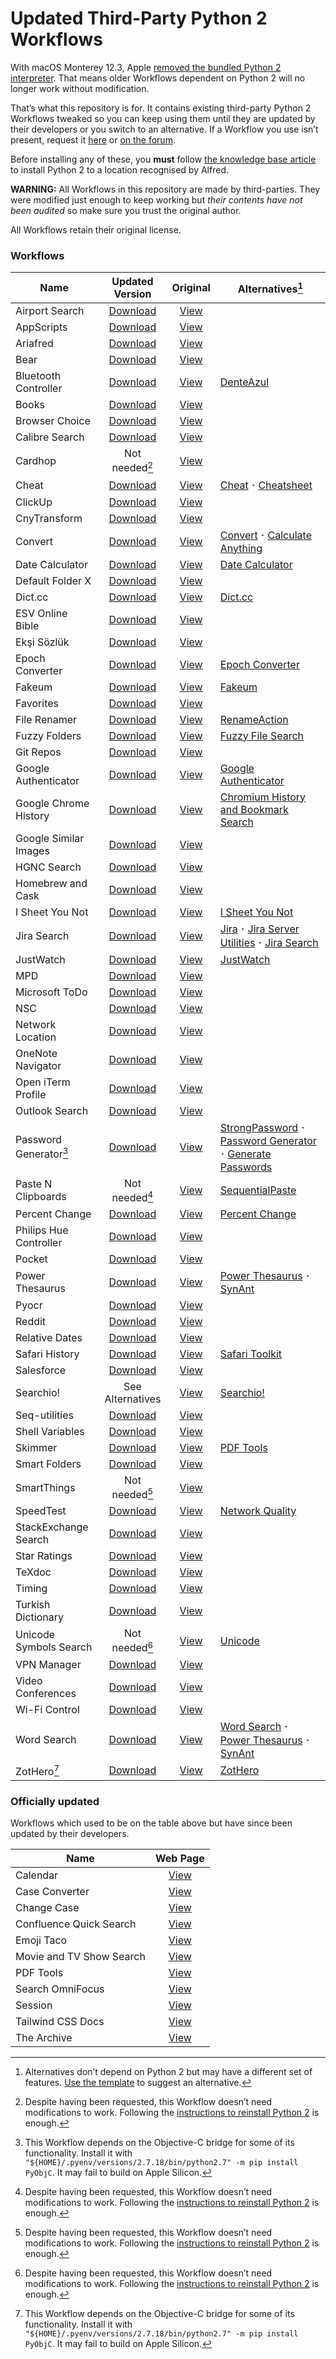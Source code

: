 # Updated Third-Party Python 2 Workflows

With macOS Monterey 12.3, Apple [removed the bundled Python 2 interpreter](https://developer.apple.com/documentation/macos-release-notes/macos-12_3-release-notes#Python). That means older Workflows dependent on Python 2 will no longer work without modification.

That’s what this repository is for. It contains existing third-party Python 2 Workflows tweaked so you can keep using them until they are updated by their developers or you switch to an alternative. If a Workflow you use isn’t present, request it [here](https://github.com/alfredapp/updated-third-party-python2-workflows/issues/new?template=request_workflow.yml) or [on the forum](https://www.alfredforum.com/topic/17941-making-python-2-workflows-work-on-macos-monterey-123-and-above/).

Before installing any of these, you **must** follow [the knowledge base article](https://www.alfredapp.com/help/kb/python-2-monterey/) to install Python 2 to a location recognised by Alfred.

**WARNING:** All Workflows in this repository are made by third-parties. They were modified just enough to keep working but *their contents have not been audited* so make sure you trust the original author.

All Workflows retain their original license.

### Workflows

<!-- BEGIN WORKFLOWS TABLE -->
| Name | Updated Version | Original | Alternatives[^1] |
| --- | :---: | :---: | --- |
| Airport Search | [Download](https://github.com/alfredapp/updated-third-party-python2-workflows/raw/main/Workflows/Airport%20Search.alfredworkflow) | [View](https://www.alfredforum.com/topic/9843-icao-iata-airport-searching/) | |
| AppScripts | [Download](https://github.com/alfredapp/updated-third-party-python2-workflows/raw/main/Workflows/AppScripts.alfredworkflow) | [View](https://www.alfredforum.com/topic/4218-appscripts-—-list-search-and-run-applescripts-for-the-active-application/) | |
| Ariafred | [Download](https://github.com/alfredapp/updated-third-party-python2-workflows/raw/main/Workflows/Ariafred.alfredworkflow) | [View](https://github.com/Wildog/Ariafred) | |
| Bear | [Download](https://github.com/alfredapp/updated-third-party-python2-workflows/raw/main/Workflows/Bear.alfredworkflow) | [View](https://www.alfredforum.com/topic/10403-bear-workflow-search-and-create-notes/) | |
| Bluetooth Controller | [Download](https://github.com/alfredapp/updated-third-party-python2-workflows/raw/main/Workflows/Bluetooth%20Controller.alfredworkflow) | [View](https://www.alfredforum.com/topic/14589-bluetooth-controller/) | [DenteAzul](https://www.alfredforum.com/topic/10075-denteazul-—-toggle-bluetooth-and-paired-device-connectivity/) |
| Books | [Download](https://github.com/alfredapp/updated-third-party-python2-workflows/raw/main/Workflows/Books.alfredworkflow) | [View](https://www.alfredforum.com/topic/13147-alfred-books-use-alfred-as-an-interface-to-access-apples-books-application/) | |
| Browser Choice | [Download](https://github.com/alfredapp/updated-third-party-python2-workflows/raw/main/Workflows/Browser%20Choice.alfredworkflow) | [View](https://www.alfredforum.com/topic/11787-any-way-to-open-a-url-with-a-particular-browser/) | |
| Calibre Search | [Download](https://github.com/alfredapp/updated-third-party-python2-workflows/raw/main/Workflows/Calibre%20Search.alfredworkflow) | [View](https://github.com/mpco/AlfredWorkflow-Calibre-Search) | |
| Cardhop | Not needed[^3] | [View](https://www.alfredforum.com/topic/10917-cardhop-workflow/) | |
| Cheat | [Download](https://github.com/alfredapp/updated-third-party-python2-workflows/raw/main/Workflows/Cheat.alfredworkflow) | [View](https://www.alfredforum.com/topic/13206-alfred-cheat-manage-your-own-cheat-sheets) | [Cheat](https://github.com/giovannicoppola/alfred-cheat/) 𐄁 [Cheatsheet](https://github.com/giovannicoppola/alfred-workflow-cheatsheet/) |
| ClickUp | [Download](https://github.com/alfredapp/updated-third-party-python2-workflows/raw/main/Workflows/ClickUp.alfredworkflow) | [View](https://www.alfredforum.com/topic/14384-clickup-workflow-task-management/) | |
| CnyTransform | [Download](https://github.com/alfredapp/updated-third-party-python2-workflows/raw/main/Workflows/CnyTransform.alfredworkflow) | [View](https://github.com/TerryX-Lee/AlfredWorkflow_CnyTransform) | |
| Convert | [Download](https://github.com/alfredapp/updated-third-party-python2-workflows/raw/main/Workflows/Convert.alfredworkflow) | [View](https://www.alfredforum.com/topic/3980-offline-unit-conversion-workflow/) | [Convert](https://github.com/giovannicoppola/alfred-convert) 𐄁 [Calculate Anything](https://github.com/biati-digital/alfred-calculate-anything) |
| Date Calculator | [Download](https://github.com/alfredapp/updated-third-party-python2-workflows/raw/main/Workflows/Date%20Calculator.alfredworkflow) | [View](https://github.com/MuppetGate/Alfred-Workflows-DateCalculator) | [Date Calculator](https://github.com/giovannicoppola/alfred-DateCalculator) |
| Default Folder X | [Download](https://github.com/alfredapp/updated-third-party-python2-workflows/raw/main/Workflows/Default%20Folder%20X.alfredworkflow) | [View](https://www.alfredforum.com/topic/8695-default-folder-x/) | |
| Dict.cc | [Download](https://github.com/alfredapp/updated-third-party-python2-workflows/raw/main/Workflows/Dict.cc.alfredworkflow) | [View](https://github.com/dennis-tra/alfred-dict.cc-workflow) | [Dict.cc](https://github.com/dennis-tra/alfred-dict.cc-workflow) |
| ESV Online Bible | [Download](https://github.com/alfredapp/updated-third-party-python2-workflows/raw/main/Workflows/ESV%20Online%20Bible.alfredworkflow) | [View](https://www.alfredforum.com/topic/9663-esv-online-bible/) | |
| Ekşi Sözlük | [Download](https://github.com/alfredapp/updated-third-party-python2-workflows/raw/main/Workflows/Ekşi%20Sözlük.alfredworkflow) | [View](https://github.com/ttuygun/alfred-eksi-sozluk-workflow) | |
| Epoch Converter | [Download](https://github.com/alfredapp/updated-third-party-python2-workflows/raw/main/Workflows/Epoch%20Converter.alfredworkflow) | [View](https://www.alfredforum.com/topic/12048-epoch-converter/) | [Epoch Converter](https://github.com/giovannicoppola/alfred-epoch-converter) |
| Fakeum | [Download](https://github.com/alfredapp/updated-third-party-python2-workflows/raw/main/Workflows/Fakeum.alfredworkflow) | [View](https://www.alfredforum.com/topic/5319-fakeum-—-generate-fake-test-datasets-in-alfred/) | [Fakeum](https://github.com/giovannicoppola/alfred-fakeum) |
| Favorites | [Download](https://github.com/alfredapp/updated-third-party-python2-workflows/raw/main/Workflows/Favorites.alfredworkflow) | [View](http://www.packal.org/workflow/favorites) | |
| File Renamer | [Download](https://github.com/alfredapp/updated-third-party-python2-workflows/raw/main/Workflows/File%20Renamer.alfredworkflow) | [View](https://github.com/realliyifei/alfred-file-renamer) | [RenameAction](https://www.alfredforum.com/topic/2722-renameaction-—-rename-files-and-folders/) |
| Fuzzy Folders | [Download](https://github.com/alfredapp/updated-third-party-python2-workflows/raw/main/Workflows/Fuzzy%20Folders.alfredworkflow) | [View](https://www.alfredforum.com/topic/4042-fuzzy-folders/) | [Fuzzy File Search](https://www.alfredforum.com/topic/17011-fuzzy-file-search-bring-powers-of-fzf-to-alfred/) |
| Git Repos | [Download](https://github.com/alfredapp/updated-third-party-python2-workflows/raw/main/Workflows/Git%20Repos.alfredworkflow) | [View](https://www.alfredforum.com/topic/4588-find-filter-open-git-repositories/) | |
| Google Authenticator | [Download](https://github.com/alfredapp/updated-third-party-python2-workflows/raw/main/Workflows/Google%20Authenticator.alfredworkflow) | [View](https://www.alfredforum.com/topic/4062-gauth-google-authenticator-time-based-two-factor-authentication/) | [Google Authenticator](https://github.com/tbrek/alfred-workflow-gauth/) |
| Google Chrome History | [Download](https://github.com/alfredapp/updated-third-party-python2-workflows/raw/main/Workflows/Google%20Chrome%20History.alfredworkflow) | [View](https://github.com/tupton/alfred-chrome-history) | [Chromium History and Bookmark Search](https://www.alfredforum.com/topic/13788-chromium-bookmarks-and-history-search/) |
| Google Similar Images | [Download](https://github.com/alfredapp/updated-third-party-python2-workflows/raw/main/Workflows/Google%20Similar%20Images.alfredworkflow) | [View](https://github.com/deanishe/alfred-similar-image-search) | |
| HGNC Search | [Download](https://github.com/alfredapp/updated-third-party-python2-workflows/raw/main/Workflows/HGNC%20Search.alfredworkflow) | [View](https://github.com/danielecook/HGNC-Search) | |
| Homebrew and Cask | [Download](https://github.com/alfredapp/updated-third-party-python2-workflows/raw/main/Workflows/Homebrew%20and%20Cask.alfredworkflow) | [View](https://www.alfredforum.com/topic/4270-homebrew-and-cask-for-alfred/) | |
| I Sheet You Not | [Download](https://github.com/alfredapp/updated-third-party-python2-workflows/raw/main/Workflows/I%20Sheet%20You%20Not.alfredworkflow) | [View](https://www.alfredforum.com/topic/9469-i-sheet-you-not-plug-excel-into-alfred/) | [I Sheet You Not](https://github.com/giovannicoppola/i-sheet-you-not) |
| Jira Search | [Download](https://github.com/alfredapp/updated-third-party-python2-workflows/raw/main/Workflows/Jira%20Search.alfredworkflow) | [View](https://www.packal.org/workflow/jira-search) | [Jira](https://github.com/mjhuber/alfred-jira) 𐄁 [Jira Server Utilities](https://github.com/scarstens/alfred-workflow-jira-search-utilities) 𐄁 [Jira Search](https://github.com/titouanmathis/alfred-jira-search) |
| JustWatch | [Download](https://github.com/alfredapp/updated-third-party-python2-workflows/raw/main/Workflows/JustWatch.alfredworkflow) | [View](https://www.alfredforum.com/topic/14853-justwatch-alfred-workflow/) | [JustWatch](https://github.com/vinaywadhwa/justwatch-alfred) |
| MPD | [Download](https://github.com/alfredapp/updated-third-party-python2-workflows/raw/main/Workflows/MPD.alfredworkflow) | [View](https://www.alfredforum.com/topic/10370-mpd-music-player-daemon-client/) | |
| Microsoft ToDo | [Download](https://github.com/alfredapp/updated-third-party-python2-workflows/raw/main/Workflows/Microsoft%20ToDo.alfredworkflow) | [View](https://www.alfredforum.com/topic/14864-microsoft-todo-wunderlist-replacement-workflow/) | |
| NSC | [Download](https://github.com/alfredapp/updated-third-party-python2-workflows/raw/main/Workflows/NSC.alfredworkflow) | [View](https://www.alfredforum.com/topic/1975-nsc-number-system-converter/) | |
| Network Location | [Download](https://github.com/alfredapp/updated-third-party-python2-workflows/raw/main/Workflows/Network%20Location.alfredworkflow) | [View](https://www.alfredforum.com/topic/4533-list-filter-and-activate-network-locations-from-within-alfred/) | |
| OneNote Navigator | [Download](https://github.com/alfredapp/updated-third-party-python2-workflows/raw/main/Workflows/OneNote%20Navigator.alfredworkflow) | [View](https://github.com/kevin-funderburg/alfred-microsoft-onenote-navigator) | |
| Open iTerm Profile | [Download](https://github.com/alfredapp/updated-third-party-python2-workflows/raw/main/Workflows/Open%20iTerm%20Profile.alfredworkflow) | [View](https://github.com/jessedobbelaere/alfred-iterm-profiles-workflow) | |
| Outlook Search | [Download](https://github.com/alfredapp/updated-third-party-python2-workflows/raw/main/Workflows/Outlook%20Search.alfredworkflow) | [View](https://www.alfredforum.com/topic/11320-workflow-for-outlook-v16-search/) | |
| Password Generator[^2] | [Download](https://github.com/alfredapp/updated-third-party-python2-workflows/raw/main/Workflows/Password%20Generator.alfredworkflow) | [View](https://www.alfredforum.com/topic/6653-secure-password-generator/) | [StrongPassword](https://www.alfredforum.com/topic/1233-strongpassword) 𐄁 [Password Generator](http://localhost:1338/workflows/fedecalendino/password-generator/) 𐄁 [Generate Passwords](http://localhost:1338/workflows/otherguy/generate-passwords/) |
| Paste N Clipboards | Not needed[^3] | [View](https://www.packal.org/workflow/paste-n-clipboards) | [SequentialPaste](https://www.alfredforum.com/topic/14534-sequentialpaste-—-paste-previous-clipboard-entries-in-order/) |
| Percent Change | [Download](https://github.com/alfredapp/updated-third-party-python2-workflows/raw/main/Workflows/Percent%20Change.alfredworkflow) | [View](https://www.alfredforum.com/topic/4731-percent-change/) | [Percent Change](https://github.com/giovannicoppola/alfred-percent-change) |
| Philips Hue Controller | [Download](https://github.com/alfredapp/updated-third-party-python2-workflows/raw/main/Workflows/Philips%20Hue%20Controller.alfredworkflow) | [View](https://www.alfredforum.com/topic/2723-philips-hue-controller-workflow/) | |
| Pocket | [Download](https://github.com/alfredapp/updated-third-party-python2-workflows/raw/main/Workflows/Pocket.alfredworkflow) | [View](https://www.alfredforum.com/topic/4127-pocket-for-alfred/) | |
| Power Thesaurus | [Download](https://github.com/alfredapp/updated-third-party-python2-workflows/raw/main/Workflows/Power%20Thesaurus.alfredworkflow) | [View](https://www.alfredforum.com/topic/10576-power-thesaurus-search/) | [Power Thesaurus](https://github.com/giovannicoppola/alfred-powerthesaurus) 𐄁 [SynAnt](https://www.alfredforum.com/topic/3954-synant) |
| Pyocr | [Download](https://github.com/alfredapp/updated-third-party-python2-workflows/raw/main/Workflows/Pyocr.alfredworkflow) | [View](https://github.com/AcerFeng/Pyocr-Alfredworkflow) | |
| Reddit | [Download](https://github.com/alfredapp/updated-third-party-python2-workflows/raw/main/Workflows/Reddit.alfredworkflow) | [View](https://www.alfredforum.com/topic/5317-browse-reddit/) | |
| Relative Dates | [Download](https://github.com/alfredapp/updated-third-party-python2-workflows/raw/main/Workflows/Relative%20Dates.alfredworkflow) | [View](https://www.alfredforum.com/topic/4056-relative-dates/) | |
| Safari History | [Download](https://github.com/alfredapp/updated-third-party-python2-workflows/raw/main/Workflows/Safari%20History.alfredworkflow) | [View](https://github.com/tupton/alfred-safari-history) | [Safari Toolkit](https://github.com/addozhang/alfred-safari-toolkit) |
| Salesforce | [Download](https://github.com/alfredapp/updated-third-party-python2-workflows/raw/main/Workflows/Salesforce.alfredworkflow) | [View](https://www.alfredforum.com/topic/10892-search-in-salesforce-alfred-3-worklfow/) | |
| Searchio! | See Alternatives | [View](https://www.alfredforum.com/topic/8716-searchio-auto-suggestion-from-search-engines-in-different-languages) | [Searchio!](https://github.com/giovannicoppola/alfred-searchio) |
| Seq-utilities | [Download](https://github.com/alfredapp/updated-third-party-python2-workflows/raw/main/Workflows/Seq-utilities.alfredworkflow) | [View](https://github.com/danielecook/seq-utilities-alfred) | |
| Shell Variables | [Download](https://github.com/alfredapp/updated-third-party-python2-workflows/raw/main/Workflows/Shell%20Variables.alfredworkflow) | [View](https://github.com/hug33k/Alfred-ShellVariables) | |
| Skimmer | [Download](https://github.com/alfredapp/updated-third-party-python2-workflows/raw/main/Workflows/Skimmer.alfredworkflow) | [View](https://www.alfredforum.com/topic/4052-skimmer-pdf-actions-for-skim/) | [PDF Tools](https://www.alfredforum.com/topic/9276-alfred-pdf-tools-–-optimize-encrypt-and-manipulate-pdf-files/) |
| Smart Folders | [Download](https://github.com/alfredapp/updated-third-party-python2-workflows/raw/main/Workflows/Smart%20Folders.alfredworkflow) | [View](https://www.alfredforum.com/topic/3385-smartfolders-browse-and-search-the-contents-of-your-saved-searches/) | |
| SmartThings | Not needed[^3] | [View](https://github.com/mattnichols/SmartThings-Alfred) | |
| SpeedTest | [Download](https://github.com/alfredapp/updated-third-party-python2-workflows/raw/main/Workflows/SpeedTest.alfredworkflow) | [View](http://www.packal.org/workflow/speedtest-0) | [Network Quality](https://www.alfredforum.com/topic/18257-network-quality-—-test-your-internet-connection/) |
| StackExchange Search | [Download](https://github.com/alfredapp/updated-third-party-python2-workflows/raw/main/Workflows/StackExchange%20Search.alfredworkflow) | [View](https://www.alfredforum.com/topic/5318-search-stackoverflow/) | |
| Star Ratings | [Download](https://github.com/alfredapp/updated-third-party-python2-workflows/raw/main/Workflows/Star%20Ratings.alfredworkflow) | [View](https://www.alfredforum.com/topic/8132-star-ratings-rate-your-files-like-in-itunes/) | |
| TeXdoc | [Download](https://github.com/alfredapp/updated-third-party-python2-workflows/raw/main/Workflows/TeXdoc.alfredworkflow) | [View](https://www.alfredforum.com/topic/8705-texdoc-workflow/) | |
| Timing | [Download](https://github.com/alfredapp/updated-third-party-python2-workflows/raw/main/Workflows/Timing.alfredworkflow) | [View](https://github.com/zhengyu-yang/alfred-timing) | |
| Turkish Dictionary | [Download](https://github.com/alfredapp/updated-third-party-python2-workflows/raw/main/Workflows/Turkish%20Dictionary.alfredworkflow) | [View](https://github.com/jmcannon/alfred-tureng) | |
| Unicode Symbols Search | Not needed[^3] | [View](https://www.alfredforum.com/topic/1404-find-and-paste-unicode-symbols-arrow-triangles-greek-and-more/) | [Unicode](https://github.com/deanishe/alfred-unicode) |
| VPN Manager | [Download](https://github.com/alfredapp/updated-third-party-python2-workflows/raw/main/Workflows/VPN%20Manager.alfredworkflow) | [View](https://www.alfredforum.com/topic/7333-vpn-connection-manager/) | |
| Video Conferences | [Download](https://github.com/alfredapp/updated-third-party-python2-workflows/raw/main/Workflows/Video%20Conferences.alfredworkflow) | [View](https://www.deanishe.net/post/2020/05/workflow-video-conferences/) | |
| Wi-Fi Control | [Download](https://github.com/alfredapp/updated-third-party-python2-workflows/raw/main/Workflows/Wi-Fi%20Control.alfredworkflow) | [View](https://github.com/miromannino/alfred-wifi-control) | |
| Word Search | [Download](https://github.com/alfredapp/updated-third-party-python2-workflows/raw/main/Workflows/Word%20Search.alfredworkflow) | [View](https://www.alfredforum.com/topic/11074-word-search-a-workflow-to-make-you-a-better-writer/) | [Word Search](https://github.com/jun6lee/Alfred-WordSearch) 𐄁 [Power Thesaurus](https://github.com/giovannicoppola/alfred-powerthesaurus) 𐄁 [SynAnt](https://www.alfredforum.com/topic/3954-synant) |
| ZotHero[^2] | [Download](https://github.com/alfredapp/updated-third-party-python2-workflows/raw/main/Workflows/ZotHero.alfredworkflow) | [View](https://www.alfredforum.com/topic/11658-zothero-—-generate-zotero-citations-in-alfred/) | [ZotHero](https://github.com/giovannicoppola/zothero) |
<!-- END WORKFLOWS TABLE -->

### Officially updated

Workflows which used to be on the table above but have since been updated by their developers.

| Name | Web Page |
| --- | :---: |
| Calendar | [View](https://github.com/cleobis/alfred-cal) |
| Case Converter| [View](https://www.alfredforum.com/topic/2180-case-converter-including-title-case/) |
| Change Case | [View](https://github.com/gillibrand/alfred-change-case) |
| Confluence Quick Search | [View](https://www.alfredforum.com/topic/10234-atlassian-confluence-quick-search/) | |
| Emoji Taco | [View](http://github.com/jeeftor/EmojiTaco) |
| Movie and TV Show Search | [View](https://www.alfredforum.com/topic/5355-movie-and-tv-show-search/) |
| PDF Tools | [View](https://www.alfredforum.com/topic/9276-alfred-pdf-tools-–-optimize-encrypt-and-manipulate-pdf-files/) |
| Search OmniFocus | [View](https://github.com/rhydlewis/alfred-search-omnifocus) |
| Session | [View](https://www.alfredforum.com/topic/17627-session-workflow/) |
| Tailwind CSS Docs | [View](https://github.com/techouse/alfred-tailwindcss-docs) |
| The Archive | [View](https://www.alfredforum.com/topic/15090-alfred-workflow-for-the-archive/) |

[^1]: Alternatives don’t depend on Python 2 but may have a different set of features. [Use the template](https://github.com/alfredapp/updated-third-party-python2-workflows/issues/new?template=suggest_alternative.yml) to suggest an alternative.

[^2]: This Workflow depends on the Objective-C bridge for some of its functionality. Install it with `"${HOME}/.pyenv/versions/2.7.18/bin/python2.7" -m pip install PyObjC`. It may fail to build on Apple Silicon.

[^3]: Despite having been requested, this Workflow doesn’t need modifications to work. Following the [instructions to reinstall Python 2](https://www.alfredapp.com/help/kb/python-2-monterey/) is enough.
